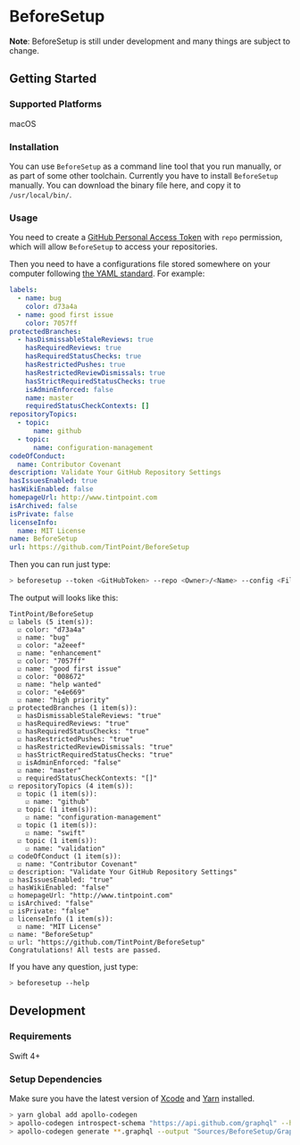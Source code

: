 # BeforeSetup

**Note**: BeforeSetup is still under development and many things are subject to change.

## Getting Started

### Supported Platforms

macOS

### Installation

You can use `BeforeSetup` as a command line tool that you run manually, or as part of some other toolchain. Currently you have to install `BeforeSetup` manually. You can download the binary file here, and copy it to `/usr/local/bin/`.

### Usage

You need to create a [GitHub Personal Access Token](https://help.github.com/articles/creating-a-personal-access-token-for-the-command-line/) with `repo` permission, which will allow `BeforeSetup` to access your repositories.

Then you need to have a configurations file stored somewhere on your computer following [the YAML standard](http://yaml.org). For example:

```yaml
labels:
  - name: bug
    color: d73a4a
  - name: good first issue
    color: 7057ff
protectedBranches:
  - hasDismissableStaleReviews: true
    hasRequiredReviews: true
    hasRequiredStatusChecks: true
    hasRestrictedPushes: true
    hasRestrictedReviewDismissals: true
    hasStrictRequiredStatusChecks: true
    isAdminEnforced: false
    name: master
    requiredStatusCheckContexts: []
repositoryTopics:
  - topic:
      name: github
  - topic:
      name: configuration-management
codeOfConduct:
  name: Contributor Covenant
description: Validate Your GitHub Repository Settings
hasIssuesEnabled: true
hasWikiEnabled: false
homepageUrl: http://www.tintpoint.com
isArchived: false
isPrivate: false
licenseInfo:
  name: MIT License
name: BeforeSetup
url: https://github.com/TintPoint/BeforeSetup
```

Then you can run just type:

```bash
> beforesetup --token <GitHubToken> --repo <Owner>/<Name> --config <FilePath>
```

The output will looks like this:

```
TintPoint/BeforeSetup
☑ labels (5 item(s)):
  ☑ color: "d73a4a"
  ☑ name: "bug"
  ☑ color: "a2eeef"
  ☑ name: "enhancement"
  ☑ color: "7057ff"
  ☑ name: "good first issue"
  ☑ color: "008672"
  ☑ name: "help wanted"
  ☑ color: "e4e669"
  ☑ name: "high priority"
☑ protectedBranches (1 item(s)):
  ☑ hasDismissableStaleReviews: "true"
  ☑ hasRequiredReviews: "true"
  ☑ hasRequiredStatusChecks: "true"
  ☑ hasRestrictedPushes: "true"
  ☑ hasRestrictedReviewDismissals: "true"
  ☑ hasStrictRequiredStatusChecks: "true"
  ☑ isAdminEnforced: "false"
  ☑ name: "master"
  ☑ requiredStatusCheckContexts: "[]"
☑ repositoryTopics (4 item(s)):
  ☑ topic (1 item(s)):
    ☑ name: "github"
  ☑ topic (1 item(s)):
    ☑ name: "configuration-management"
  ☑ topic (1 item(s)):
    ☑ name: "swift"
  ☑ topic (1 item(s)):
    ☑ name: "validation"
☑ codeOfConduct (1 item(s)):
  ☑ name: "Contributor Covenant"
☑ description: "Validate Your GitHub Repository Settings"
☑ hasIssuesEnabled: "true"
☑ hasWikiEnabled: "false"
☑ homepageUrl: "http://www.tintpoint.com"
☑ isArchived: "false"
☑ isPrivate: "false"
☑ licenseInfo (1 item(s)):
  ☑ name: "MIT License"
☑ name: "BeforeSetup"
☑ url: "https://github.com/TintPoint/BeforeSetup"
Congratulations! All tests are passed.
```

If you have any question, just type:

```bash
> beforesetup --help
```

## Development

### Requirements

Swift 4+

### Setup Dependencies

Make sure you have the latest version of [Xcode](https://developer.apple.com/xcode/) and [Yarn](https://yarnpkg.com) installed.

```bash
> yarn global add apollo-codegen
> apollo-codegen introspect-schema "https://api.github.com/graphql" --header "Authorization: Bearer <token>"
> apollo-codegen generate **.graphql --output "Sources/BeforeSetup/GraphQL/API.swift"
```
